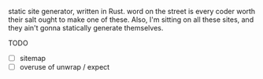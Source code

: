 static site generator, written in Rust. word on the street is every coder worth their salt ought to make one of these. Also, I'm sitting on all these sites, and they ain't gonna statically generate themselves.


TODO
- [ ] sitemap
- [ ] overuse of unwrap / expect
